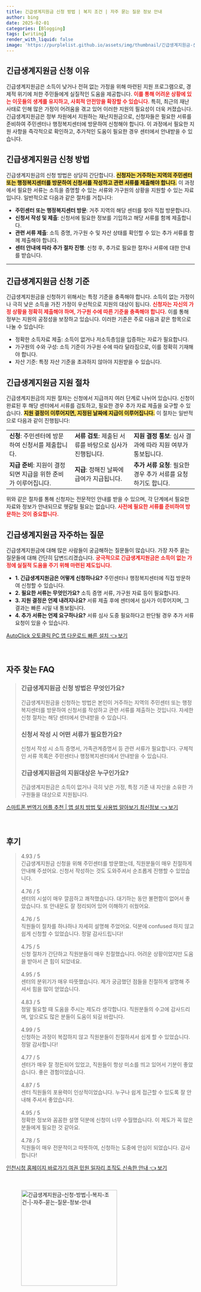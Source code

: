 ```yaml
---
title: 긴급생계지원금 신청 방법 | 복지 조건 | 자주 묻는 질문 정보 안내
author: bing
date: 2025-02-01
categories: [Blogging]
tags: [writing]
render_with_liquid: false
image: 'https://purplelist.github.io/assets/img/thumbnail/긴급생계지원금-신청-방법-|-복지-조건-|-자주-묻는-질문-정보-안내.webp'
---
```



<h2 id='긴급생계지원금_신청이유'>긴급생계지원금 신청 이유</h2>

<p>긴급생계지원금은 소득이 낮거나 전혀 없는 가정을 위해 마련된 지원 프로그램으로, 경제적 위기에 처한 주민들에게 실질적인 도움을 제공합니다. <b><span style="color: #ee2323;">이를 통해 어려운 상황에 있는 이웃들의 생계를 유지하고, 사회적 안전망을 확장할 수 있습니다.</span></b> 특히, 최근의 재난 사태로 인해 많은 가정이 어려움을 겪고 있어 이러한 지원의 필요성이 더욱 커졌습니다. 긴급생계지원금은 정부 차원에서 지원하는 재난지원금으로, 신청자들은 필요한 서류를 준비하여 주민센터나 행정복지센터에 방문하여 신청해야 합니다. 이 과정에서 필요한 지원 사항을 즉각적으로 확인하고, 추가적인 도움이 필요한 경우 센터에서 안내받을 수 있습니다.</p>

<h2 id='긴급생계지원금_신청방법'>긴급생계지원금 신청 방법</h2>

<p>긴급생계지원금의 신청 방법은 상당히 간단합니다. <b><span style="background-color: #ffe066;">신청자는 거주하는 지역의 주민센터 또는 행정복지센터를 방문하여 신청서를 작성하고 관련 서류를 제출해야 합니다.</span></b> 이 과정에서 필요한 서류는 소득을 증명할 수 있는 서류와 가구원의 상황을 지원할 수 있는 자료입니다. 일반적으로 다음과 같은 절차를 거칩니다:</p>

<ul>
    <li><b>주민센터 또는 행정복지센터 방문</b>: 거주 지역의 해당 센터를 찾아 직접 방문합니다.</li>
    <li><b>신청서 작성 및 제출</b>: 신청서에 필요한 정보를 기입하고 해당 서류를 함께 제출합니다.</li>
    <li><b>관련 서류 제출</b>: 소득 증명, 가구원 수 및 자산 상태를 확인할 수 있는 추가 서류를 함께 제출해야 합니다.</li>
    <li><b>센터 안내에 따라 추가 절차 진행</b>: 신청 후, 추가로 필요한 절차나 서류에 대한 안내를 받습니다.</li>
</ul>

<hr />

<h2 id='긴급생계지원금_신청기준'>긴급생계지원금 신청 기준</h2>

<p>긴급생계지원금을 신청하기 위해서는 특정 기준을 충족해야 합니다. 소득이 없는 가정이나 극히 낮은 소득을 가진 가정이 우선적으로 지원의 대상이 됩니다. <b><span style="color: #ee2323;">신청자는 자신의 가정 상황을 정확히 제출해야 하며, 가구원 수에 따른 기준을 충족해야 합니다.</span></b> 이를 통해 정부는 지원의 공정성을 보장하고 있습니다. 이러한 기준은 주로 다음과 같은 항목으로 나눌 수 있습니다:</p>

<ul>
    <li>정확한 소득자료 제출: 소득이 없거나 저소득층임을 입증하는 자료가 필요합니다.</li>
    <li>가구원의 수와 구성: 소득 기준이 가구원 수에 따라 달라짐으로, 이를 정확히 기재해야 합니다.</li>
    <li>자산 기준: 특정 자산 기준을 초과하지 않아야 지원받을 수 있습니다.</li>
</ul>

<h2 id='긴급생계지원금_지원절차'>긴급생계지원금 지원 절차</h2>

<p>긴급생계지원금의 지원 절차는 신청에서 지급까지 여러 단계로 나뉘어 있습니다. 신청이 완료된 후 해당 센터에서 서류를 검토하고, 필요한 경우 추가 자료 제출을 요구할 수 있습니다. <b><span style="background-color: #ffe066;">지원 결정이 이루어지면, 지정된 날짜에 지급이 이루어집니다.</span></b> 이 절차는 일반적으로 다음과 같이 진행됩니다:</p>

<table>
    <tr>
        <td><b>신청</b>: 주민센터에 방문하여 신청서를 제출합니다.</td>
        <td><b>서류 검토</b>: 제출된 서류를 바탕으로 심사가 진행됩니다.</td>
        <td><b>지원 결정 통보</b>: 심사 결과에 따라 지원 여부가 통보됩니다.</td>
    </tr>
    <tr>
        <td><b>지급 준비</b>: 지원이 결정되면 지급을 위한 준비가 이루어집니다.</td>
        <td><b>지급</b>: 정해진 날짜에 급여가 지급됩니다.</td>
        <td><b>추가 서류 요청</b>: 필요한 경우 추가 서류를 요청하기도 합니다.</td>
    </tr>
</table>

<p>위와 같은 절차를 통해 신청자는 전문적인 안내를 받을 수 있으며, 각 단계에서 필요한 자료와 정보가 안내되므로 헷갈릴 필요는 없습니다. <b><span style="color: #ee2323;">사전에 필요한 서류를 준비하여 방문하는 것이 중요합니다.</span></b></p>

<h2 id='긴급생계지원금_자주하는질문'>긴급생계지원금 자주하는 질문</h2>

<p>긴급생계지원금에 대해 많은 사람들이 궁금해하는 질문들이 많습니다. 가장 자주 묻는 질문들에 대해 간단히 답변드리겠습니다. <b><span style="color: #ee2323;">궁극적으로 긴급생계지원금은 소득이 없는 가정에 실질적 도움을 주기 위해 마련된 제도입니다.</span></b></p>

<ul>
    <li><b>1. 긴급생계지원금은 어떻게 신청하나요?</b> 주민센터나 행정복지센터에 직접 방문하여 신청할 수 있습니다.</li>
    <li><b>2. 필요한 서류는 무엇인가요?</b> 소득 증명 서류, 가구원 자료 등이 필요합니다.</li>
    <li><b>3. 지원 결정은 언제 내려지나요?</b> 서류 제출 후에 센터에서 심사가 이루어지며, 그 결과는 빠른 시일 내 통보됩니다.</li>
    <li><b>4. 추가 서류는 언제 요구하나요?</b> 서류 심사 도중 필요하다고 판단될 경우 추가 서류 요청이 있을 수 있습니다.</li>
</ul>


<p><a class="click-button" title="AutoClick 오토클릭 PC 앱 다운로드 빠른 설치" href="https://purplelist.github.io/posts/AutoClick-%EC%98%A4%ED%86%A0%ED%81%B4%EB%A6%AD-PC-%EC%95%B1-%EB%8B%A4%EC%9A%B4%EB%A1%9C%EB%93%9C-%EB%B9%A0%EB%A5%B8-%EC%84%A4%EC%B9%98/" rel="dofollow">AutoClick 오토클릭 PC 앱 다운로드 빠른 설치 👈 보기</a></p><br>
<h2 id='자주_찾는_FAQ'>자주 찾는 FAQ</h2>
<div itemscope="" itemtype="https://schema.org/FAQPage"> 
<blockquote> 
<div itemscope="" itemprop="mainEntity" itemtype="https://schema.org/Question"> 
<h3 itemprop="name">긴급생계지원금 신청 방법은 무엇인가요?</h3> 
<div itemscope="" itemprop="acceptedAnswer" itemtype="https://schema.org/Answer"> 
<span itemprop="text"> 
<p>긴급생계지원금을 신청하는 방법은 본인이 거주하는 지역의 주민센터 또는 행정복지센터를 방문하여 신청서를 작성하고 관련 서류를 제출하는 것입니다. 자세한 신청 절차는 해당 센터에서 안내받을 수 있습니다.</p> 
</span> 
</div> 
</div> 

<div itemscope="" itemprop="mainEntity" itemtype="https://schema.org/Question"> 
<h3 itemprop="name">신청서 작성 시 어떤 서류가 필요한가요?</h3> 
<div itemscope="" itemprop="acceptedAnswer" itemtype="https://schema.org/Answer"> 
<span itemprop="text"> 
<p>신청서 작성 시 소득 증명서, 가족관계증명서 등 관련 서류가 필요합니다. 구체적인 서류 목록은 주민센터나 행정복지센터에서 안내받을 수 있습니다.</p> 
</span> 
</div> 
</div> 

<div itemscope="" itemprop="mainEntity" itemtype="https://schema.org/Question"> 
<h3 itemprop="name">긴급생계지원금의 지원대상은 누구인가요?</h3> 
<div itemscope="" itemprop="acceptedAnswer" itemtype="https://schema.org/Answer"> 
<span itemprop="text"> 
<p>긴급생계지원금은 소득이 없거나 극히 낮은 가정, 특정 기준 내 자산을 소유한 가구원들을 대상으로 지원됩니다.</p> 
</span> 
</div> 
</div> 
</blockquote> 
</div>
<p><a class="click-button" title="스마트폰 번역기 어플 추천 | 앱 설치 방법 및 사용법 알아보기 최신정보" href="https://purplelist.github.io/posts/%EC%8A%A4%EB%A7%88%ED%8A%B8%ED%8F%B0-%EB%B2%88%EC%97%AD%EA%B8%B0-%EC%96%B4%ED%94%8C-%EC%B6%94%EC%B2%9C-%EC%95%B1-%EC%84%A4%EC%B9%98-%EB%B0%A9%EB%B2%95-%EB%B0%8F-%EC%82%AC%EC%9A%A9%EB%B2%95-%EC%95%8C%EC%95%84%EB%B3%B4%EA%B8%B0-%EC%B5%9C%EC%8B%A0%EC%A0%95%EB%B3%B4/" rel="dofollow">스마트폰 번역기 어플 추천 | 앱 설치 방법 및 사용법 알아보기 최신정보 👈 보기</a></p><br>
<h2 id='후기'>후기</h2>
<div itemscope itemtype="https://schema.org/Product">
  <blockquote>
  <div itemprop="review" itemscope itemtype="https://schema.org/Review">
      <div itemprop="reviewRating" itemscope itemtype="https://schema.org/Rating"> <span itemprop="ratingValue">4.93</span> / <span itemprop="bestRating">5</span> </div>
      <span itemprop="reviewBody">긴급생계지원금 신청을 위해 주민센터를 방문했는데, 직원분들이 매우 친절하게 안내해 주셨어요. 신청서 작성하는 것도 도와주셔서 순조롭게 진행할 수 있었습니다.</span>
  </div>
  <br>
  <div itemprop="review" itemscope itemtype="https://schema.org/Review">
      <div itemprop="reviewRating" itemscope itemtype="https://schema.org/Rating"> <span itemprop="ratingValue">4.76</span> / <span itemprop="bestRating">5</span> </div>
      <span itemprop="reviewBody">센터의 시설이 매우 깔끔하고 쾌적했습니다. 대기하는 동안 불편함이 없어서 좋았습니다. 또 안내문도 잘 정리되어 있어 이해하기 쉬웠어요.</span>
  </div>
  <br>
  <div itemprop="review" itemscope itemtype="https://schema.org/Review">
      <div itemprop="reviewRating" itemscope itemtype="https://schema.org/Rating"> <span itemprop="ratingValue">4.76</span> / <span itemprop="bestRating">5</span> </div>
      <span itemprop="reviewBody">직원들이 절차를 하나하나 자세히 설명해 주었어요. 덕분에 confused 하지 않고 쉽게 신청할 수 있었습니다. 정말 감사드립니다!</span>
  </div>
  <br>
  <div itemprop="review" itemscope itemtype="https://schema.org/Review">
      <div itemprop="reviewRating" itemscope itemtype="https://schema.org/Rating"> <span itemprop="ratingValue">4.75</span> / <span itemprop="bestRating">5</span> </div>
      <span itemprop="reviewBody">신청 절차가 간단하고 직원분들이 매우 친절했습니다. 어려운 상황이었지만 도움을 받아서 큰 힘이 되었네요.</span>
  </div>
  <br>
  <div itemprop="review" itemscope itemtype="https://schema.org/Review">
      <div itemprop="reviewRating" itemscope itemtype="https://schema.org/Rating"> <span itemprop="ratingValue">4.95</span> / <span itemprop="bestRating">5</span> </div>
      <span itemprop="reviewBody">센터의 분위기가 매우 따뜻했습니다. 제가 궁금했던 점들을 친절하게 설명해 주셔서 힘을 많이 얻었습니다.</span>
  </div>
  <br>
  <div itemprop="review" itemscope itemtype="https://schema.org/Review">
      <div itemprop="reviewRating" itemscope itemtype="https://schema.org/Rating"> <span itemprop="ratingValue">4.83</span> / <span itemprop="bestRating">5</span> </div>
      <span itemprop="reviewBody">정말 필요할 때 도움을 주시는 제도라 생각합니다. 직원분들의 수고에 감사드리며, 앞으로도 많은 분들이 도움이 되길 바랍니다.</span>
  </div>
  <br>
  <div itemprop="review" itemscope itemtype="https://schema.org/Review">
      <div itemprop="reviewRating" itemscope itemtype="https://schema.org/Rating"> <span itemprop="ratingValue">4.99</span> / <span itemprop="bestRating">5</span> </div>
      <span itemprop="reviewBody">신청하는 과정이 복잡하지 않고 직원분들이 친절하셔서 쉽게 할 수 있었습니다. 정말 감사합니다!</span>
  </div>
  <br>
  <div itemprop="review" itemscope itemtype="https://schema.org/Review">
      <div itemprop="reviewRating" itemscope itemtype="https://schema.org/Rating"> <span itemprop="ratingValue">4.77</span> / <span itemprop="bestRating">5</span> </div>
      <span itemprop="reviewBody">센터가 매우 잘 정돈되어 있었고, 직원들이 항상 미소를 띄고 있어서 기분이 좋았습니다. 좋은 경험이었습니다.</span>
  </div>
  <br>
  <div itemprop="review" itemscope itemtype="https://schema.org/Review">
      <div itemprop="reviewRating" itemscope itemtype="https://schema.org/Rating"> <span itemprop="ratingValue">4.87</span> / <span itemprop="bestRating">5</span> </div>
      <span itemprop="reviewBody">센터 직원들의 포용력이 인상적이었습니다. 누구나 쉽게 접근할 수 있도록 잘 안내해 주셔서 좋았습니다.</span>
  </div>
  <br>
  <div itemprop="review" itemscope itemtype="https://schema.org/Review">
      <div itemprop="reviewRating" itemscope itemtype="https://schema.org/Rating"> <span itemprop="ratingValue">4.95</span> / <span itemprop="bestRating">5</span> </div>
      <span itemprop="reviewBody">정확한 정보와 꼼꼼한 설명 덕분에 신청이 너무 수월했습니다. 이 제도가 꼭 많은 분들에게 필요한 것 같아요.</span>
  </div>
  <br>
  <div itemprop="review" itemscope itemtype="https://schema.org/Review">
      <div itemprop="reviewRating" itemscope itemtype="https://schema.org/Rating"> <span itemprop="ratingValue">4.78</span> / <span itemprop="bestRating">5</span> </div>
      <span itemprop="reviewBody">직원들이 매우 전문적이고 따뜻하여, 신청하는 도중에 안심이 되었습니다. 감사합니다!</span>
  </div>
  </blockquote>
</div>
<p><a class="click-button" title="인천시청 홈페이지 바로가기 여권 민원 일자리 조직도 신속한 안내" href="https://purplelist.github.io/posts/%EC%9D%B8%EC%B2%9C%EC%8B%9C%EC%B2%AD-%ED%99%88%ED%8E%98%EC%9D%B4%EC%A7%80-%EB%B0%94%EB%A1%9C%EA%B0%80%EA%B8%B0-%EC%97%AC%EA%B6%8C-%EB%AF%BC%EC%9B%90-%EC%9D%BC%EC%9E%90%EB%A6%AC-%EC%A1%B0%EC%A7%81%EB%8F%84-%EC%8B%A0%EC%86%8D%ED%95%9C-%EC%95%88%EB%82%B4/" rel="dofollow">인천시청 홈페이지 바로가기 여권 민원 일자리 조직도 신속한 안내 👈 보기</a></p><br>
<figure class="image"><img src="https://purplelist.github.io/assets/img/thumbnail/긴급생계지원금-신청-방법-|-복지-조건-|-자주-묻는-질문-정보-안내.webp" alt="긴급생계지원금-신청-방법-|-복지-조건-|-자주-묻는-질문-정보-안내" width="256" height="256"></figure>